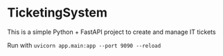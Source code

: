 # TicketingSystem
This is a simple Python + FastAPI project to create and manage IT tickets

Run with 
`uvicorn app.main:app --port 9090 --reload`
